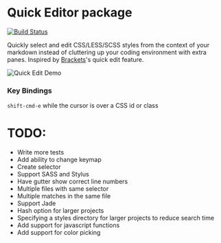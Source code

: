 # Quick Editor package
[![Build Status](https://travis-ci.org/Maushundb/quick-editor.svg?branch=master)](https://travis-ci.org/Maushundb/quick-editor)

Quickly select and edit CSS/LESS/SCSS styles from the context of your markdown instead of cluttering up your coding environment with extra panes.
Inspired by [Brackets](http://brackets.io/)'s quick edit feature.

![Quick Edit Demo](https://github.com/Maushundb/quick-editor/blob/master/quick-edit.gif?raw=true)


### Key Bindings
<code>shift-cmd-e</code> while the cursor is over a CSS id or class


# TODO:
  * Write more tests
  * Add ability to change keymap
  * Create selector
  * Support SASS and Stylus
  * Have gutter show correct line numbers
  * Multiple files with same selector
  * Multiple matches in the same file
  * Support Jade
  * Hash option for larger projects
  * Specifying a styles directory for larger projects to reduce search time
  * Add support for javascript functions
  * Add support for color picking
